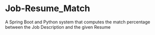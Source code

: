 # Job-Resume_Match
A Spring Boot and Python system that computes the match percentage between the Job Description and the given Resume

